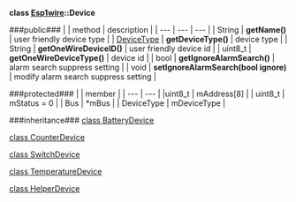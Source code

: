 **class [Esp1wire](./Esp1wire.md)::Device**

###public###
| | method | description |
| --- | --- | --- |
| String | **getName()** | user friendly device type |
| [DeviceType](./Esp1wire.ms#devicetype) | **getDeviceType()** | device type |
| String | **getOneWireDeviceID()** | user friendly device id | 
| uint8_t | **getOneWireDeviceType()** | device id |
| bool | **getIgnoreAlarmSearch()** | alarm search suppress setting |
| void | **setIgnoreAlarmSearch(bool ignore)** | modify alarm search suppress setting |

###protected###
| | member |
| --- | --- |
|uint8_t | mAddress[8] |
| uint8_t | mStatus = 0 |
| Bus | *mBus |
| DeviceType | mDeviceType |

###inheritance###
[class BatteryDevice](./BatteryDevice.md)

[class CounterDevice](./CounterDevice.md)

[class SwitchDevice](./SwitchDevice.md)

[class TemperatureDevice](./TemperatureDevice.md)

[class HelperDevice](./HelperDevice.md)
